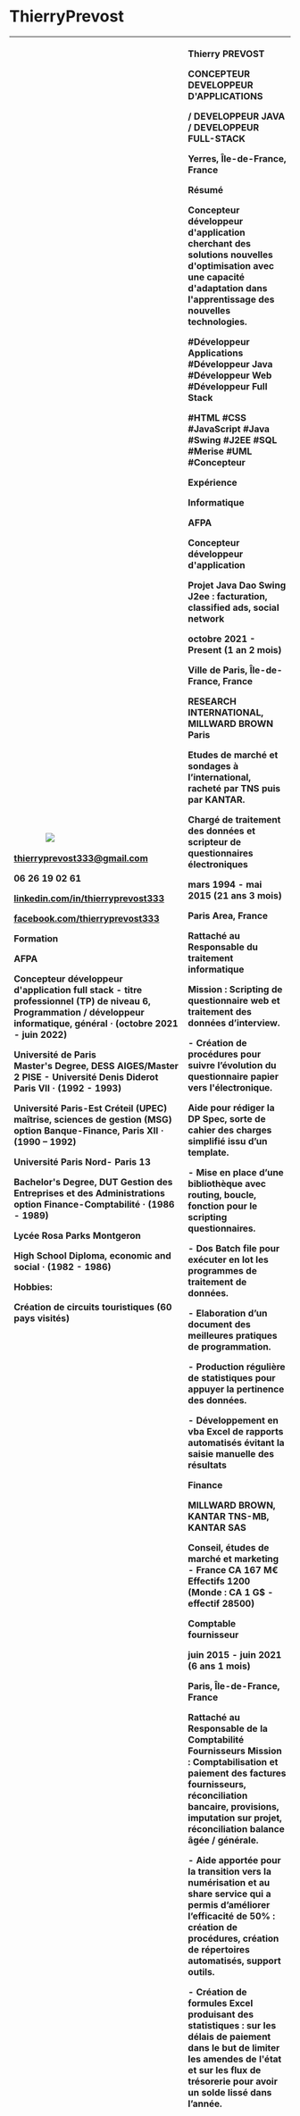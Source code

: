 # ThierryPrevost
|<p></p><p>          </p><p>`       `![](Aspose.Words.8c9ca04d-f066-41d2-b6c6-b1e7b7b352a0.001.png)</p><p></p><p></p><p>[thierryprevost333@gmail.com]()</p><p></p><p>06 26 19 02 61</p><p></p><p>[linkedin.com/in/thierryprevost333](https://www.linkedin.com/in/thierryprevost333?jobid=1234&lipi=urn%3Ali%3Apage%3Ad_jobs_easyapply_pdfgenresume%3BPGPPnM5%2FRS2K2Ppfy8XrRQ%3D%3D&licu=urn%3Ali%3Acontrol%3Ad_jobs_easyapply_pdfgenresume-v02_profile)</p><p></p><p>[](http://www.facebook.com/)[facebook.com/thierryprevost333](https://www.facebook.com/thierryprevost333)</p><p></p><p></p><p>Formation</p><p></p><p>AFPA</p><p>Concepteur développeur d'application full stack - titre professionnel (TP) de niveau 6, Programmation / développeur informatique, général · (octobre 2021 - juin 2022)</p><p></p><p>Université de Paris<br>Master's Degree, DESS AIGES/Master 2 PISE - Université Denis Diderot Paris VII · (1992 - 1993)</p><p></p><p>Université Paris-Est Créteil (UPEC) <br>maîtrise, sciences de gestion (MSG) option Banque-Finance, Paris XII · (1990 – 1992)</p><p></p><p>Université Paris Nord- Paris 13</p><p>Bachelor's Degree, DUT Gestion des Entreprises et des Administrations option Finance-Comptabilité · (1986 - 1989)</p><p></p><p>Lycée Rosa Parks Montgeron</p><p>High School Diploma, economic and social · (1982 - 1986)</p><p></p><p></p><p></p><p></p><p></p><p></p><p></p><p>Hobbies:</p><p>Création de circuits touristiques (60 pays visités)</p>|<p></p><p>Thierry PREVOST </p><p></p><p>CONCEPTEUR DEVELOPPEUR D'APPLICATIONS </p><p>/ DEVELOPPEUR JAVA / DEVELOPPEUR FULL-STACK </p><p>Yerres, Île-de-France, France</p><p></p><p>Résumé</p><p></p><p>Concepteur développeur d'application cherchant des solutions nouvelles d'optimisation avec une capacité d'adaptation dans l'apprentissage des nouvelles technologies.</p><p></p><p>#Développeur Applications #Développeur Java #Développeur Web #Développeur Full Stack</p><p></p><p>#HTML #CSS #JavaScript #Java #Swing #J2EE #SQL #Merise #UML #Concepteur</p><p></p><p>Expérience</p><p></p><p>Informatique </p><p></p><p>AFPA</p><p>**Concepteur développeur d'application**</p><p>Projet Java Dao Swing J2ee : facturation, classified ads, social network</p><p>octobre 2021 - Present (1 an 2 mois)</p><p>Ville de Paris, Île-de-France, France</p><p></p><p>RESEARCH INTERNATIONAL, MILLWARD BROWN Paris</p><p>Etudes de marché et sondages à l’international, racheté par TNS puis par KANTAR.</p><p></p><p>**Chargé de traitement des données et scripteur de questionnaires électroniques**</p><p>mars 1994 - mai 2015 (21 ans 3 mois)</p><p>Paris Area, France</p><p></p><p>Rattaché au Responsable du traitement informatique</p><p>Mission : Scripting de questionnaire web et traitement des données d’interview.</p><p>- Création de procédures pour suivre l’évolution du questionnaire papier vers l'électronique.</p><p>Aide pour rédiger la DP Spec, sorte de cahier des charges simplifié issu d’un template.</p><p>- Mise en place d’une bibliothèque avec routing, boucle, fonction pour le scripting questionnaires.</p><p>- Dos Batch file pour exécuter en lot les programmes de traitement de données.</p><p>- Elaboration d’un document des meilleures pratiques de programmation.</p><p>- Production régulière de statistiques pour appuyer la pertinence des données.</p><p>- Développement en vba Excel de rapports automatisés évitant la saisie manuelle des résultats</p><p></p><p></p><p>Finance</p><p></p><p>MILLWARD BROWN, KANTAR TNS-MB, KANTAR SAS</p><p>Conseil, études de marché et marketing - France CA 167 M€ Effectifs 1200 (Monde : CA 1 G$ - effectif 28500)</p><p></p><p>**Comptable fournisseur**</p><p>juin 2015 - juin 2021 (6 ans 1 mois)</p><p>Paris, Île-de-France, France</p><p></p><p>Rattaché au Responsable de la Comptabilité Fournisseurs Mission : Comptabilisation et paiement des factures fournisseurs, réconciliation bancaire, provisions, imputation sur projet, réconciliation balance âgée / générale.</p><p>- Aide apportée pour la transition vers la numérisation et au share service qui a permis d’améliorer l’efficacité de 50% : création de procédures, création de répertoires automatisés, support outils.</p><p>- Création de formules Excel produisant des statistiques : sur les délais de paiement dans le but de limiter les amendes de l'état et sur les flux de trésorerie pour avoir un solde lissé dans l’année.</p>|
| :- | :- |
